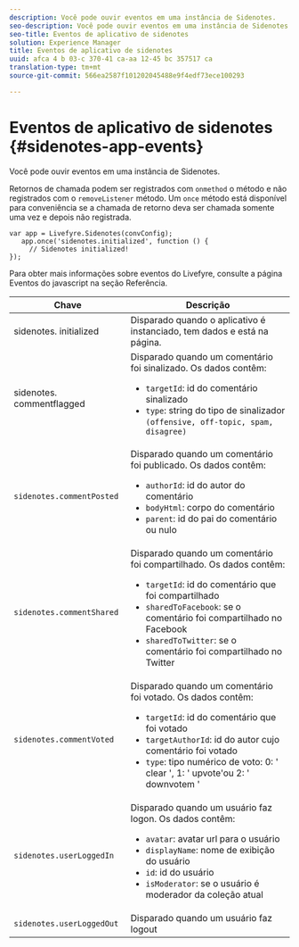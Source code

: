 ```yaml
---
description: Você pode ouvir eventos em uma instância de Sidenotes.
seo-description: Você pode ouvir eventos em uma instância de Sidenotes.
seo-title: Eventos de aplicativo de sidenotes
solution: Experience Manager
title: Eventos de aplicativo de sidenotes
uuid: afca 4 b 03-c 370-41 ca-aa 12-45 bc 357517 ca
translation-type: tm+mt
source-git-commit: 566ea2587f101202045488e9f4edf73ece100293

---
```



# Eventos de aplicativo de sidenotes {#sidenotes-app-events}

Você pode ouvir eventos em uma instância de Sidenotes.

Retornos de chamada podem ser registrados com `onmethod` o método e não registrados com o `removeListener` método. Um `once` método está disponível para conveniência se a chamada de retorno deva ser chamada somente uma vez e depois não registrada.

```
var app = Livefyre.Sidenotes(convConfig); 
   app.once('sidenotes.initialized', function () { 
     // Sidenotes initialized!  
});
```

Para obter mais informações sobre eventos do Livefyre, consulte a página Eventos do javascript na seção Referência.

| Chave | Descrição |
|--- |--- |
| sidenotes. initialized | Disparado quando o aplicativo é instanciado, tem dados e está na página. |
| sidenotes. commentflagged | Disparado quando um comentário foi sinalizado. Os dados contêm: <br><ul><li>`targetId`: id do comentário sinalizado</li><li>`type`: string do tipo de sinalizador `(offensive, off-topic, spam, disagree)`</li></ul> |
| `sidenotes.commentPosted` | Disparado quando um comentário foi publicado. Os dados contêm: <br><ul><li> `authorId`: id do autor do comentário </li><li>`bodyHtml`: corpo do comentário </li><li> `parent`: id do pai do comentário ou nulo</li></ul> |
| `sidenotes.commentShared` | Disparado quando um comentário foi compartilhado. Os dados contêm: <br><ul><li>`targetId`: id do comentário que foi compartilhado </li><li> `sharedToFacebook`: se o comentário foi compartilhado no Facebook </li><li>`sharedToTwitter`: se o comentário foi compartilhado no Twitter</li></ul> |
| `sidenotes.commentVoted` | Disparado quando um comentário foi votado. Os dados contêm: <br><ul><li>`targetId`: id do comentário que foi votado </li><li> `targetAuthorId`: id do autor cujo comentário foi votado</li><li> `type`: tipo numérico de voto: 0: ' clear ', 1: ' upvote'ou 2: ' downvotem '</li></ul> |
| `sidenotes.userLoggedIn` | Disparado quando um usuário faz logon. Os dados contêm: <br><ul><li>`avatar`: avatar url para o usuário </li><li>`displayName`: nome de exibição do usuário</li><li>`id`: id do usuário</li><li> `isModerator`: se o usuário é moderador da coleção atual</li></ul> |
| `sidenotes.userLoggedOut` | Disparado quando um usuário faz logout |
